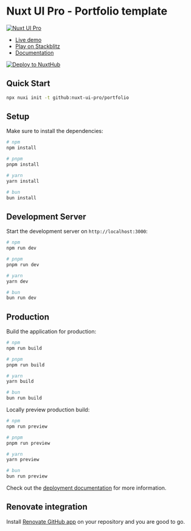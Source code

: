 # Nuxt UI Pro - Portfolio template

[![Nuxt UI Pro](https://img.shields.io/badge/Made%20with-Nuxt%20UI%20Pro-00DC82?logo=nuxt.js&labelColor=020420)](https://ui.nuxt.com/pro)

- [Live demo](https://portfolio-template.nuxt.dev/)
- [Play on Stackblitz](https://stackblitz.com/github/nuxt-ui-pro/portfolio)
- [Documentation](https://ui.nuxt.com/pro/getting-started)

[![Deploy to NuxtHub](https://hub.nuxt.com/button.svg)](https://hub.nuxt.com/new?repo=nuxt-ui-pro/portfolio)

## Quick Start

```bash [Terminal]
npx nuxi init -t github:nuxt-ui-pro/portfolio
```

## Setup

Make sure to install the dependencies:

```bash
# npm
npm install

# pnpm
pnpm install

# yarn
yarn install

# bun
bun install
```

## Development Server

Start the development server on `http://localhost:3000`:

```bash
# npm
npm run dev

# pnpm
pnpm run dev

# yarn
yarn dev

# bun
bun run dev
```

## Production

Build the application for production:

```bash
# npm
npm run build

# pnpm
pnpm run build

# yarn
yarn build

# bun
bun run build
```

Locally preview production build:

```bash
# npm
npm run preview

# pnpm
pnpm run preview

# yarn
yarn preview

# bun
bun run preview
```

Check out the [deployment documentation](https://nuxt.com/docs/getting-started/deployment) for more information.

## Renovate integration

Install [Renovate GitHub app](https://github.com/apps/renovate/installations/select_target) on your repository and you are good to go.

